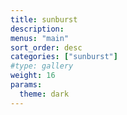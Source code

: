 ```yaml
---
title: sunburst
description:
menus: "main"
sort_order: desc
categories: ["sunburst"]
#type: gallery
weight: 16
params:
  theme: dark
---
```

